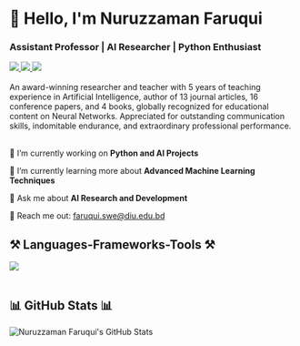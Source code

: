 <h1 align="left">👋 Hello, I'm Nuruzzaman Faruqui</h1>
<h3 align="left">Assistant Professor | AI Researcher | Python Enthusiast</h3>

<div align="left"> 
  <a href="mailto:faruqui.swe@diu.edu.bd" target="_blank">
    <img src="https://img.shields.io/badge/Email-FFD700?style=for-the-badge&logo=gmail&logoColor=white" target="_blank" />
  </a> 
  <a href="https://www.linkedin.com/in/nuruzzaman-faruqui/" target="_blank">
    <img src="https://img.shields.io/badge/LinkedIn-0077B5?style=for-the-badge&logo=linkedin&logoColor=white" target="_blank" />
  </a>
  <a href="https://www.youtube.com/@NuruzzamanFaruquis" target="_blank">
    <img src="https://img.shields.io/badge/YouTube-FF0000?style=for-the-badge&logo=youtube&logoColor=white" target="_blank" />
  </a>
</div>

<br> 
An award-winning researcher and teacher with 5 years of teaching experience in Artificial Intelligence, author of 13 journal articles, 16 conference papers, and 4 books, globally recognized for educational content on Neural Networks. Appreciated for outstanding communication skills, indomitable endurance, and extraordinary professional performance. <br>

<br> 

<div align="left">
 
 🔭 I’m currently working on **Python and AI Projects**
 
 🌱 I’m currently learning more about **Advanced Machine Learning Techniques**

💬 Ask me about **AI Research and Development**

📧 Reach me out: faruqui.swe@diu.edu.bd

</div>

<h2 align="left">⚒️ Languages-Frameworks-Tools ⚒️</h2>
<div align="left">
    <img src="https://skillicons.dev/icons?i=python,django,html,css,js,mysql,php,sklearn,tensorflow,github,vscode" /><br>
</div>

<br/>

<h2 align="left">📊 GitHub Stats 📊</h2>

![Nuruzzaman Faruqui's GitHub Stats](https://github-readme-stats.vercel.app/api?username=NuruzzamanFaruqui&show_icons=true&theme=radical)
